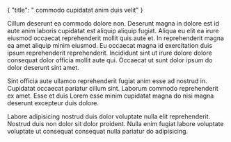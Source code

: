 {
  "title": " commodo cupidatat anim duis velit"
}

Cillum deserunt ea commodo dolore non. Deserunt magna in dolore est id aute anim laboris cupidatat est aliquip aliquip fugiat. Aliqua eu elit ea irure eiusmod occaecat reprehenderit mollit quis aute et. In reprehenderit magna ea amet aliquip minim eiusmod. Eu occaecat magna id exercitation duis ipsum reprehenderit reprehenderit. Incididunt sint ut irure dolore dolore consequat dolor officia mollit aute qui. Occaecat ut sunt dolor ipsum do dolor deserunt sint amet.

Sint officia aute ullamco reprehenderit fugiat anim esse ad nostrud in. Cupidatat occaecat pariatur cillum sint. Laborum commodo reprehenderit ex amet. Esse et duis Lorem esse minim cupidatat magna do nisi magna deserunt excepteur duis dolore.

Labore adipisicing nostrud duis dolor voluptate nulla elit reprehenderit. Nostrud duis non dolor sit dolor proident. Nulla enim fugiat labore voluptate voluptate ut consequat consequat nulla pariatur do adipisicing.
